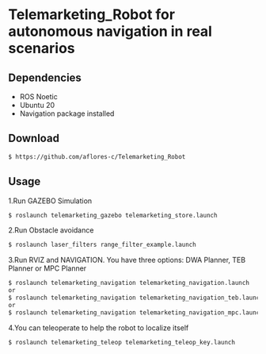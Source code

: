 # Telemarketing_Robot for autonomous navigation in real scenarios

## Dependencies
* ROS Noetic
* Ubuntu 20
* Navigation package installed

## Download
```sh
$ https://github.com/aflores-c/Telemarketing_Robot
```

## Usage
1.Run GAZEBO Simulation
```sh
$ roslaunch telemarketing_gazebo telemarketing_store.launch
```

2.Run Obstacle avoidance
```sh
$ roslaunch laser_filters range_filter_example.launch
```

3.Run RVIZ and NAVIGATION. You have three options: DWA Planner, TEB Planner or MPC Planner
```sh
$ roslaunch telemarketing_navigation telemarketing_navigation.launch
or 
$ roslaunch telemarketing_navigation telemarketing_navigation_teb.launch 
or
$ roslaunch telemarketing_navigation telemarketing_navigation_mpc.launch
```

4.You can teleoperate to help the robot to localize itself
```sh
$ roslaunch telemarketing_teleop telemarketing_teleop_key.launch 
```
